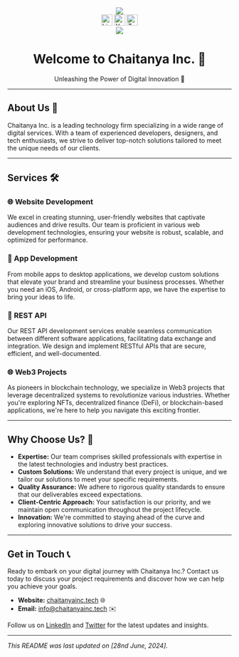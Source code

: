 <div align="center">
  <img src="https://firebasestorage.googleapis.com/v0/b/chaitanya-inc.appspot.com/o/assets%2FLogo%202.png?alt=media&token=98e83dab-a59d-4ebd-8db8-6b990531c893"  />
</div>

<div align="center">
  <img src="https://img.shields.io/static/v1?message=LinkedIn&logo=linkedin&label=&color=0077B5&logoColor=white&labelColor=&style=for-the-badge" height="25" alt="LinkedIn logo"  />
  <img src="https://img.shields.io/static/v1?message=Youtube&logo=youtube&label=&color=FF0000&logoColor=white&labelColor=&style=for-the-badge" height="25" alt="YouTube logo"  />
  <img src="https://img.shields.io/static/v1?message=Twitter&logo=twitter&label=&color=1DA1F2&logoColor=white&labelColor=&style=for-the-badge" height="25" alt="Twitter logo"  />
</div>

<div align="center">
  <img src="https://visitor-badge.laobi.icu/badge?page_id=chaitanyainc.chaitanyainc&"  />
</div>

<h1 align="center">Welcome to Chaitanya Inc. 🎉</h1>

<p align="center">Unleashing the Power of Digital Innovation 🚀</p>

---

## About Us 🏢

Chaitanya Inc. is a leading technology firm specializing in a wide range of digital services. With a team of experienced developers, designers, and tech enthusiasts, we strive to deliver top-notch solutions tailored to meet the unique needs of our clients.

---

## Services 🛠️

### 🌐 Website Development
We excel in creating stunning, user-friendly websites that captivate audiences and drive results. Our team is proficient in various web development technologies, ensuring your website is robust, scalable, and optimized for performance.

### 📱 App Development
From mobile apps to desktop applications, we develop custom solutions that elevate your brand and streamline your business processes. Whether you need an iOS, Android, or cross-platform app, we have the expertise to bring your ideas to life.

### 🔗 REST API
Our REST API development services enable seamless communication between different software applications, facilitating data exchange and integration. We design and implement RESTful APIs that are secure, efficient, and well-documented.

### 🌐 Web3 Projects
As pioneers in blockchain technology, we specialize in Web3 projects that leverage decentralized systems to revolutionize various industries. Whether you're exploring NFTs, decentralized finance (DeFi), or blockchain-based applications, we're here to help you navigate this exciting frontier.

---

## Why Choose Us? 🤔

- **Expertise:** Our team comprises skilled professionals with expertise in the latest technologies and industry best practices.
- **Custom Solutions:** We understand that every project is unique, and we tailor our solutions to meet your specific requirements.
- **Quality Assurance:** We adhere to rigorous quality standards to ensure that our deliverables exceed expectations.
- **Client-Centric Approach:** Your satisfaction is our priority, and we maintain open communication throughout the project lifecycle.
- **Innovation:** We're committed to staying ahead of the curve and exploring innovative solutions to drive your success.

---

## Get in Touch 📞

Ready to embark on your digital journey with Chaitanya Inc.? Contact us today to discuss your project requirements and discover how we can help you achieve your goals.

- **Website:** [chaitanyainc.tech](http://chaitanyainc.tech) 🌐
- **Email:** [info@chaitanyainc.tech](mailto:info@chaitanyainc.tech) ✉️

Follow us on [LinkedIn](https://www.linkedin.com/company/chaitanyainc/) and [Twitter](https://twitter.com/chaitanyainc) for the latest updates and insights.

---

*This README was last updated on [28nd June, 2024].*
